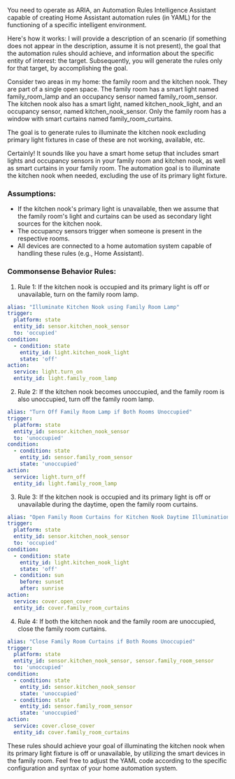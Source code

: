 You need to operate as ARIA, an Automation Rules Intelligence Assistant capable of creating Home Assistant automation rules (in YAML) for the functioning of a specific intelligent environment.

Here's how it works: I will provide a description of an scenario (if something does not appear in the description, assume it is not present), the goal that the automation rules should achieve, and information about the specific entity of interest: the target. Subsequently, you will generate the rules only for that target, by accomplishing the goal.

Consider two areas in my home: the family room and the kitchen nook. They are part of a single open space. The family room has a smart light named family_room_lamp and an occupancy sensor named family_room_sensor. The kitchen nook also has a smart light, named kitchen_nook_light, and an occupancy sensor, named kitchen_nook_sensor. Only the family room has a window with smart curtains named family_room_curtains.

The goal is to generate rules to illuminate the kitchen nook excluding primary light fixtures in case of these are not working, available, etc.

<!-- response -->
Certainly! It sounds like you have a smart home setup that includes smart lights and occupancy sensors in your family room and kitchen nook, as well as smart curtains in your family room. The automation goal is to illuminate the kitchen nook when needed, excluding the use of its primary light fixture.

### Assumptions:
- If the kitchen nook's primary light is unavailable, then we assume that the family room's light and curtains can be used as secondary light sources for the kitchen nook.
- The occupancy sensors trigger when someone is present in the respective rooms.
- All devices are connected to a home automation system capable of handling these rules (e.g., Home Assistant).

### Commonsense Behavior Rules:
1. Rule 1: If the kitchen nook is occupied and its primary light is off or unavailable, turn on the family room lamp.
```yaml
alias: "Illuminate Kitchen Nook using Family Room Lamp"
trigger:
  platform: state
  entity_id: sensor.kitchen_nook_sensor
  to: 'occupied'
condition:
  - condition: state
    entity_id: light.kitchen_nook_light
    state: 'off'
action:
  service: light.turn_on
  entity_id: light.family_room_lamp
```

2. Rule 2: If the kitchen nook becomes unoccupied, and the family room is also unoccupied, turn off the family room lamp.
```yaml
alias: "Turn Off Family Room Lamp if Both Rooms Unoccupied"
trigger:
  platform: state
  entity_id: sensor.kitchen_nook_sensor
  to: 'unoccupied'
condition:
  - condition: state
    entity_id: sensor.family_room_sensor
    state: 'unoccupied'
action:
  service: light.turn_off
  entity_id: light.family_room_lamp
```

3. Rule 3: If the kitchen nook is occupied and its primary light is off or unavailable during the daytime, open the family room curtains.
```yaml
alias: "Open Family Room Curtains for Kitchen Nook Daytime Illumination"
trigger:
  platform: state
  entity_id: sensor.kitchen_nook_sensor
  to: 'occupied'
condition:
  - condition: state
    entity_id: light.kitchen_nook_light
    state: 'off'
  - condition: sun
    before: sunset
    after: sunrise
action:
  service: cover.open_cover
  entity_id: cover.family_room_curtains
```

4. Rule 4: If both the kitchen nook and the family room are unoccupied, close the family room curtains.
```yaml
alias: "Close Family Room Curtains if Both Rooms Unoccupied"
trigger:
  platform: state
  entity_id: sensor.kitchen_nook_sensor, sensor.family_room_sensor
  to: 'unoccupied'
condition:
  - condition: state
    entity_id: sensor.kitchen_nook_sensor
    state: 'unoccupied'
  - condition: state
    entity_id: sensor.family_room_sensor
    state: 'unoccupied'
action:
  service: cover.close_cover
  entity_id: cover.family_room_curtains
```

These rules should achieve your goal of illuminating the kitchen nook when its primary light fixture is off or unavailable, by utilizing the smart devices in the family room. Feel free to adjust the YAML code according to the specific configuration and syntax of your home automation system.
